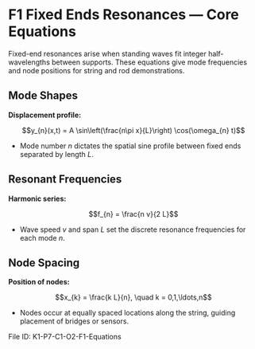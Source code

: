 # F1 Fixed Ends Resonances — Core Equations

Fixed-end resonances arise when standing waves fit integer half-wavelengths between supports. These equations give mode frequencies and node positions for string and rod demonstrations.

## Mode Shapes
**Displacement profile:**

$$y_{n}(x,t) = A \sin\left(\frac{n\pi x}{L}\right) \cos(\omega_{n} t)$$

- Mode number $n$ dictates the spatial sine profile between fixed ends separated by length $L$.

## Resonant Frequencies
**Harmonic series:**

$$f_{n} = \frac{n v}{2 L}$$

- Wave speed $v$ and span $L$ set the discrete resonance frequencies for each mode $n$.

## Node Spacing
**Position of nodes:**

$$x_{k} = \frac{k L}{n}, \quad k = 0,1,\ldots,n$$

- Nodes occur at equally spaced locations along the string, guiding placement of bridges or sensors.

File ID: K1-P7-C1-O2-F1-Equations
